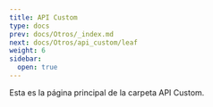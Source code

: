 ```yaml
---
title: API Custom
type: docs
prev: docs/Otros/_index.md
next: docs/Otros/api_custom/leaf
weight: 6
sidebar:
  open: true
---
```


Esta es la página principal de la carpeta API Custom.
